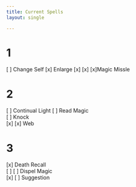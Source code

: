 ```yaml
---
title: Current Spells
layout: single

---
```




# 1
[ ] Change Self 
[x] Enlarge
[x] [x] [x]Magic Missle   

# 2
 [ ] Continual Light
 [ ] Read Magic     
 [ ] Knock          
 [x] [x] Web            

# 3
 [x] Death Recall   
 [ ] [ ] Dispel Magic   
 [x] [ ] Suggestion     


